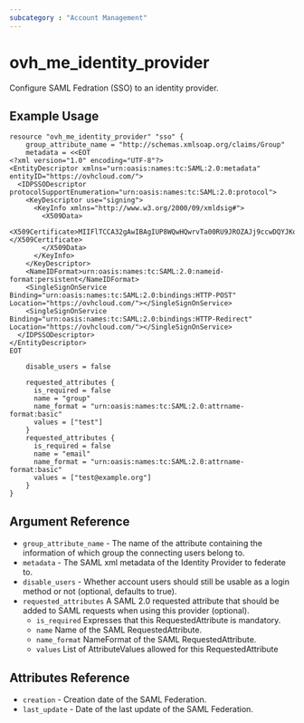 ```yaml
---
subcategory : "Account Management"
---
```


# ovh_me_identity_provider

Configure SAML Fedration (SSO) to an identity provider.

## Example Usage

```hcl
resource "ovh_me_identity_provider" "sso" {
    group_attribute_name = "http://schemas.xmlsoap.org/claims/Group"
    metadata = <<EOT
<?xml version="1.0" encoding="UTF-8"?>
<EntityDescriptor xmlns="urn:oasis:names:tc:SAML:2.0:metadata" entityID="https://ovhcloud.com/">
  <IDPSSODescriptor protocolSupportEnumeration="urn:oasis:names:tc:SAML:2.0:protocol">
    <KeyDescriptor use="signing">
      <KeyInfo xmlns="http://www.w3.org/2000/09/xmldsig#">
        <X509Data>
          <X509Certificate>MIIFlTCCA32gAwIBAgIUP8WQwHQwrvTa00RU9JROZAJj9ccwDQYJKoZIhvcNAQELBQAwWjELMAkGA1UEBhMCRlIxEzARBgNVBAgMClNvbWUtU3RhdGUxDDAKBgNVBAcMA1JCWDERMA8GA1UECgwIT1ZIY2xvdWQxFTATBgNVBAMMDG92aGNsb3VkLmNvbTAeFw0yMzExMDkxMDA2[...]xA8jU2w9VVRw2gkY8bdkvOb7c2OpXU6J3TYtaltG7foQiuXbRd37GWzzzEspxiAI9y8uIEJTsASaufsEdpR+a1sPy3rYJom/Li3dH9p9Ch+tp51pMYhSRGEiNu9g5918zMbrKvwkl6h/PQlTOlb65qUUoNKC5Baxhz3VkGxSKMUwS4Lj/WHvCGU5OteGFHglDgDm125FDakOYU1dnMm/P55yNhnSUH2sXngybxnw/w=</X509Certificate>
        </X509Data>
      </KeyInfo>
    </KeyDescriptor>
    <NameIDFormat>urn:oasis:names:tc:SAML:2.0:nameid-format:persistent</NameIDFormat>
    <SingleSignOnService Binding="urn:oasis:names:tc:SAML:2.0:bindings:HTTP-POST" Location="https://ovhcloud.com/"></SingleSignOnService>
    <SingleSignOnService Binding="urn:oasis:names:tc:SAML:2.0:bindings:HTTP-Redirect" Location="https://ovhcloud.com/"></SingleSignOnService>
  </IDPSSODescriptor>
</EntityDescriptor>
EOT

    disable_users = false

    requested_attributes {
      is_required = false
      name = "group"
      name_format = "urn:oasis:names:tc:SAML:2.0:attrname-format:basic"
      values = ["test"]
    }
    requested_attributes {
      is_required = false
      name = "email"
      name_format = "urn:oasis:names:tc:SAML:2.0:attrname-format:basic"
      values = ["test@example.org"]
    }
}
```

## Argument Reference

* `group_attribute_name` - The name of the attribute containing the information of which group the connecting users belong to.
* `metadata` - The SAML xml metadata of the Identity Provider to federate to.
* `disable_users` - Whether account users should still be usable as a login method or not (optional, defaults to true).
* `requested_attributes` A SAML 2.0 requested attribute that should be added to SAML requests when using this provider (optional).
  * `is_required` Expresses that this RequestedAttribute is mandatory.
  * `name` Name of the SAML RequestedAttribute.
  * `name_format` NameFormat of the SAML RequestedAttribute.
  * `values`  List of AttributeValues allowed for this RequestedAttribute

## Attributes Reference

* `creation` - Creation date of the SAML Federation.
* `last_update` - Date of the last update of the SAML Federation.

